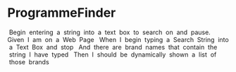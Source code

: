 ProgrammeFinder
===============

  Begin  entering  a  string  into  a  text  box  to  search  on  and  pause.   Given  I  am  on  a  Web  Page   When  I  begin  typing  a  Search  String  into  a  Text  Box  and  stop   And  there  are  brand  names  that  contain  the  string  I  have  typed   Then  I  should  be  dynamically  shown  a  list  of  those  brands
